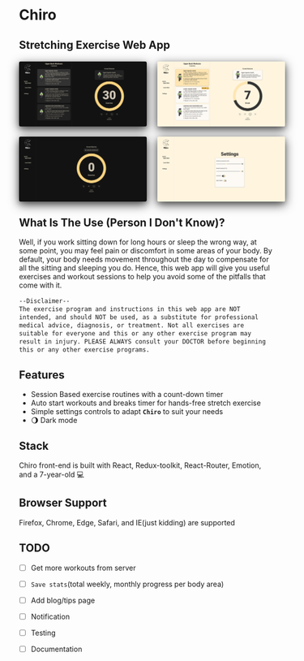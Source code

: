 # Chiro

## Stretching Exercise Web App

<div class="row">
  <img class="image"src="./screenshots/2.png" />
  <img class="image" src="./screenshots/3.png" />
</div>
<div class="row">
  <img class="image"src="./screenshots/1.png" />
  <img class="image" src="./screenshots/4.png" />
</div>

## What Is The Use (Person I Don't Know)? 

Well, if you work sitting down for long hours or sleep the wrong way, at some point, you may feel pain or discomfort in some areas of your body. By default, your body needs movement throughout the day to compensate for all the sitting and sleeping you do. Hence, this web app will give you useful exercises and workout sessions to help you avoid some of the pitfalls that come with it.

```
--Disclaimer--
The exercise program and instructions in this web app are NOT intended, and should NOT be used, as a substitute for professional medical advice, diagnosis, or treatment. Not all exercises are suitable for everyone and this or any other exercise program may result in injury. PLEASE ALWAYS consult your DOCTOR before beginning this or any other exercise programs.
```

## Features

- Session Based exercise routines with a count-down timer 
- Auto start workouts and breaks timer for hands-free stretch exercise
- Simple settings controls to adapt **`Chiro`** to suit your needs
- &#127766; Dark mode

## Stack
Chiro front-end is built with React,  Redux-toolkit, React-Router, Emotion, and a 7-year-old &#x1F4BB;

## Browser Support
Firefox, Chrome, Edge, Safari, and IE(just kidding) are supported

## TODO
- [ ] Get more workouts from server
- [ ] `Save stats`(total weekly, monthly progress per body area)
- [ ] Add blog/tips page
- [ ] Notification
- [ ] Testing
- [ ] Documentation



<style>
  .row{
    display: flex;
    gap: 1.3rem;
    margin: 1.3rem 0;   
   }
  .image {
    box-shadow: 0 4px 8px 0 rgba(0, 0, 0, 0.2), 0 6px 20px 0 rgba(0, 0, 0, 0.7);border-radius:3px;
    flex: 1 1 50%;
    width: 50%;
  }
</style>
